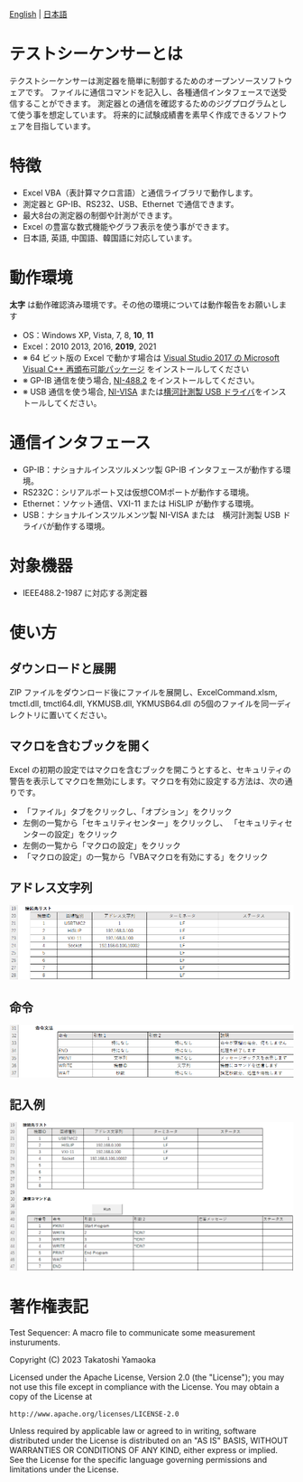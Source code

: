[English](README.md) | [日本語](README.ja.md)

# テストシーケンサーとは
テクストシーケンサーは測定器を簡単に制御するためのオープンソースソフトウェアです。
ファイルに通信コマンドを記入し、各種通信インタフェースで送受信することができます。
測定器との通信を確認するためのジグプログラムとして使う事を想定しています。
将来的に試験成績書を素早く作成できるソフトウェアを目指しています。

# 特徴
- Excel VBA（表計算マクロ言語）と通信ライブラリで動作します。
- 測定器と GP-IB、RS232、USB、Ethernet で通信できます。
- 最大8台の測定器の制御や計測ができます。
- Excel の豊富な数式機能やグラフ表示を使う事ができます。
- 日本語, 英語, 中国語、韓国語に対応しています。

# 動作環境
**太字** は動作確認済み環境です。その他の環境については動作報告をお願いします
- OS：Windows XP, Vista, 7, 8, **10**, **11**
- Excel：2010 2013, 2016, **2019**, 2021
- ※ 64 ビット版の Excel で動かす場合は [Visual Studio 2017 の Microsoft Visual C++ 再頒布可能パッケージ](https://forest.watch.impress.co.jp/library/software/software_11538/) をインストールしてください
- ※ GP-IB 通信を使う場合, [NI-488.2](https://www.ni.com/ja-jp/support/downloads/drivers/download.ni-488-2.html) をインストールしてください。
- ※ USB 通信を使う場合, [NI-VISA](https://www.ni.com/ja-jp/support/downloads/drivers/download.ni-visa.html) または[横河計測製 USB ドライバ](https://tmi.yokogawa.com/jp/library/documents-downloads/software/usb-drivers/)をインストールしてください。

# 通信インタフェース
- GP-IB：ナショナルインスツルメンツ製 GP-IB インタフェースが動作する環境。
- RS232C：シリアルポート又は仮想COMポートが動作する環境。
- Ethernet：ソケット通信、VXI-11 または HiSLIP が動作する環境。
- USB：ナショナルインスツルメンツ製 NI-VISA または　横河計測製 USB ドライバが動作する環境。

# 対象機器
- IEEE488.2-1987 に対応する測定器

# 使い方
## ダウンロードと展開
ZIP ファイルをダウンロード後にファイルを展開し、ExcelCommand.xlsm, tmctl.dll, tmctl64.dll, YKMUSB.dll, YKMUSB64.dll の5個のファイルを同一ディレクトリに置いてください。

## マクロを含むブックを開く
Excel の初期の設定ではマクロを含むブックを開こうとすると、セキュリティの警告を表示してマクロを無効にします。マクロを有効に設定する方法は、次の通りです。

- 「ファイル」タブをクリックし、「オプション」をクリック
- 左側の一覧から「セキュリティセンター」をクリックし、 「セキュリティセンターの設定」をクリック
- 左側の一覧から「マクロの設定」をクリック
- 「マクロの設定」の一覧から「VBAマクロを有効にする」をクリック


## アドレス文字列
![<img src="docs/101j.png">](docs/101j.png)

## 命令
![<img src="docs/102j.png">](docs/102j.png)

## 記入例
![<img src="docs/103j.png">](docs/103j.png)

# 著作権表記
Test Sequencer: A macro file to communicate some measurement insturuments.

Copyright (C) 2023 Takatoshi Yamaoka

Licensed under the Apache License, Version 2.0 (the "License");
you may not use this file except in compliance with the License.
You may obtain a copy of the License at

    http://www.apache.org/licenses/LICENSE-2.0

Unless required by applicable law or agreed to in writing, software
distributed under the License is distributed on an "AS IS" BASIS,
WITHOUT WARRANTIES OR CONDITIONS OF ANY KIND, either express or implied.
See the License for the specific language governing permissions and
limitations under the License.
